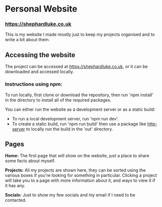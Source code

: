 # Personal Website
### https://shephardluke.co.uk
This is my website I made mostly just to keep my projects organised and to write a bit about them.

## Accessing the website
The project can be accessed at https://shephardluke.co.uk, or it can be downloaded and accessed locally.

### Instructions using npm:
To run locally, first clone or download the repository, then run 'npm install' in the directory to install all of the required packages.

You can either run the website as a development server or as a static build:
- To run a local development server, run 'npm run dev'.
- To create a static build, run 'npm run build' then use a package like [http-server](https://www.npmjs.com/package/http-server) to locally run the build in the 'out' directory.

## Pages
**Home:** The first page that will show on the website, just a place to share some facts about myself.

**Projects:** All my projects are shown here, they can be sorted using the various boxes if you're looking for something in particular. Clicking a project will take you to a page with more information about it, and ways to view it if it has any.

**Socials:** Just to show my few socials and my email if I need to be contacted.
